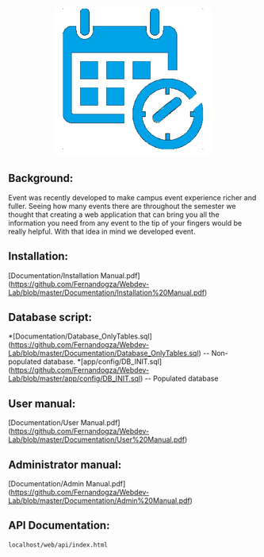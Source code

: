 <p align="center">
  <img src="https://raw.githubusercontent.com/Fernandogza/Webdev-Lab/master/web/img/logo2.png" alt="Event's custom image"/>
</p>

Background:
-------
Event was recently developed to make campus event experience richer and fuller. Seeing how many events there are throughout the semester we thought that creating a web application that can bring you all the information you need from any event to the tip of your fingers would be really helpful. With that idea in mind we developed event.

Installation:
-----------
[Documentation/Installation Manual.pdf] (https://github.com/Fernandogza/Webdev-Lab/blob/master/Documentation/Installation%20Manual.pdf)

Database script:
-----------
*[Documentation/Database_OnlyTables.sql] (https://github.com/Fernandogza/Webdev-Lab/blob/master/Documentation/Database_OnlyTables.sql) -- Non-populated database.
*[app/config/DB_INIT.sql] (https://github.com/Fernandogza/Webdev-Lab/blob/master/app/config/DB_INIT.sql) -- Populated database

User manual:
-----------
[Documentation/User Manual.pdf] (https://github.com/Fernandogza/Webdev-Lab/blob/master/Documentation/User%20Manual.pdf)

Administrator manual:
-----------
[Documentation/Admin Manual.pdf] (https://github.com/Fernandogza/Webdev-Lab/blob/master/Documentation/Admin%20Manual.pdf)

API Documentation:
-----------
```
localhost/web/api/index.html
```
